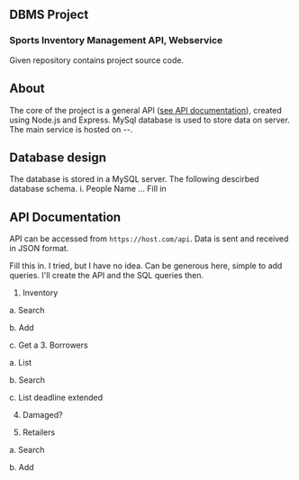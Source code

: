 ## DBMS Project
### Sports Inventory Management API, Webservice

Given repository contains project source code.

## About
The core of the project is a general API ([see API documentation](###API-DOCUMENTATION)), created using Node.js and Express. MySql database is used to store data on server. The main service is hosted on --.

## Database design
The database is stored in a MySQL server. The following descirbed database schema.
i. People
  Name ... Fill in


## API Documentation

API can be accessed from `https://host.com/api`. Data is sent and received in JSON format.

Fill this in. I tried, but I have no idea. Can be generous here, simple to add queries. I'll create the API and the SQL queries then.

1. Inventory

  a. Search

  b. Add

  c. Get
a
3. Borrowers

  a. List

  b. Search

  c. List deadline extended

4. Damaged?

2. Retailers

  a. Search

  b. Add
